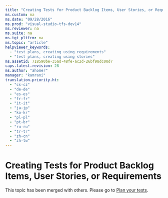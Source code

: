 ```yaml
---
title: "Creating Tests for Product Backlog Items, User Stories, or Requirements"
ms.custom: na
ms.date: "09/28/2016"
ms.prod: "visual-studio-tfs-dev14"
ms.reviewer: na
ms.suite: na
ms.tgt_pltfrm: na
ms.topic: "article"
helpviewer_keywords: 
  - "test plans, creating using requirements"
  - "test plans, creating using stories"
ms.assetid: 718590be-35ad-48fe-ac2d-26bf98dc00d7
caps.latest.revision: 28
ms.author: "ahomer"
manager: "kamrani"
translation.priority.ht: 
  - "cs-cz"
  - "de-de"
  - "es-es"
  - "fr-fr"
  - "it-it"
  - "ja-jp"
  - "ko-kr"
  - "pl-pl"
  - "pt-br"
  - "ru-ru"
  - "tr-tr"
  - "zh-cn"
  - "zh-tw"
---
```

# Creating Tests for Product Backlog Items, User Stories, or Requirements
This topic has been merged with others. Please go to [Plan your tests](../test/planning-manual-tests-using-the-web-portal.md).